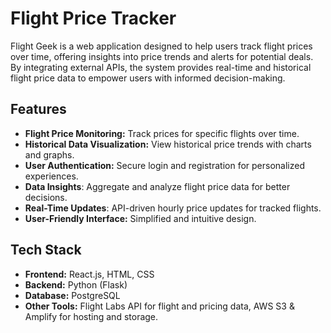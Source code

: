 # Flight Price Tracker

Flight Geek is a web application designed to help users track flight prices over time, offering insights into price trends and alerts for potential deals. By integrating external APIs, the system provides real-time and historical flight price data to empower users with informed decision-making.


## Features
- **Flight Price Monitoring:** Track prices for specific flights over time.
- **Historical Data Visualization:** View historical price trends with charts and graphs.
- **User Authentication:** Secure login and registration for personalized experiences.
- **Data Insights**: Aggregate and analyze flight price data for better decisions.
- **Real-Time Updates**: API-driven hourly price updates for tracked flights.
- **User-Friendly Interface:** Simplified and intuitive design.


## Tech Stack
- **Frontend:** React.js, HTML, CSS
- **Backend:** Python (Flask)
- **Database:** PostgreSQL
- **Other Tools:** Flight Labs API for flight and pricing data, AWS S3 & Amplify for hosting and storage.
